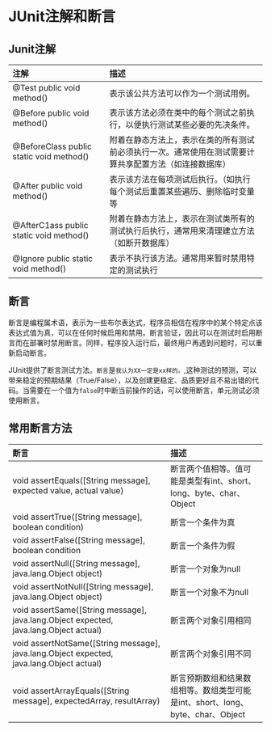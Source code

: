 # JUnit注解和断言

## Junit注解

|注解|描述|
|:----|:--|
|@Test public void method() | 表示该公共方法可以作为一个测试用例。|
|@Before public void method() | 表示该方法必须在类中的每个测试之前执行，以便执行测试某些必要的先决条件。|
|@BeforeClass public static void method()| 附着在静态方法上，表示在类的所有测试前必须执行一次。通常使用在测试需要计算共享配置方法（如连接数据库）|
|@After public void method() | 表示该方法在每项测试后执行。（如执行每个测试后重置某些遍历、删除临时变量等 |
|@AfterC1ass public static void method() | 附着在静态方法上，表示在测试类所有的测试执行后执行，通常用来清理建立方法（如断开数据库）
|@Ignore public static void method() |  表示不执行该方法。通常用来暂时禁用特定的测试执行 |

## 断言

断言是编程属术语，表示为一些布尔表达式，程序员相信在程序中的某个特定点该表达式值为真，可以在任何时候启用和禁用。断言验证，因此可以在测试时启用断言而在部署时禁用断言。同样，程序投入运行后，最终用户再遇到问题时，可以重新启动断言。

JUnit提供了断言测试方法。`断言`是`我认为XX一定是xx样的。`,这种测试的预测，可以带来稳定的预期结果（True/False），以及创建更稳定、品质更好且不易出错的代码。当需要在一个值为`false`时中断当前操作的话，可以使用断言，单元测试必须使用断言。

## 常用断言方法

|断言|描述|
|:--|:--|
|void assertEquals([String message], expected value, actual value)|断言两个值相等。值可能是类型有int、short、long、byte、char、Object|
|void assertTrue([String message], boolean condition) |断言一个条件为真|
|void assertFalse([String message], boolean condition|断言一个条件为假|
|void assertNull([String message], java.lang.Object object)|断言一个对象为null|
|void assertNotNull([String message], java.lang.Object object)|断言一个对象不为null|
|void assertSame([String message], java.lang.Object expected, java.lang.Object actual)|断言两个对象引用相同|
|void assertNotSame([String message], java.lang.Object expected, java.lang.Object actual)|断言两个对象引用不同|
|void assertArrayEquals([String message], expectedArray, resultArray)|断言预期数组和结果数组相等。数组类型可能是int、short、long、byte、char、Object|
